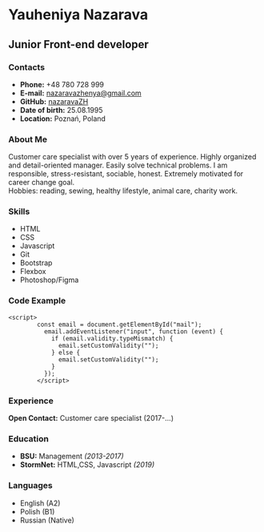 # Yauheniya Nazarava   
## Junior Front-end developer   
### Contacts   
* **Phone:** +48 780 728 999
* **E-mail:** nazaravazhenya@gmail.com
* **GitHub:** [nazaravaZH](https://github.com/nazaravaZH)
* **Date of birth:** 25.08.1995
* **Location:** Poznań, Poland
### About Me
Customer care specialist with over 5 years of experience. Highly organized and detail-oriented manager. Easily solve technical problems. I am responsible, stress-resistant, sociable, honest. Extremely motivated for career change goal.  
Hobbies: reading, sewing, healthy lifestyle, animal care, charity work.
### Skills
* HTML
* CSS
* Javascript
* Git
* Bootstrap
* Flexbox
* Photoshop/Figma
### Code Example
```
<script>
        const email = document.getElementById("mail");
          email.addEventListener("input", function (event) {
            if (email.validity.typeMismatch) {
              email.setCustomValidity("");
            } else {
              email.setCustomValidity("");
            }
          }); 
        </script>
```
### Experience
**Open Contact:** Customer care specialist (2017-...)
### Education
* **BSU:** Management *(2013-2017)*
* **StormNet:** HTML,CSS, Javascript *(2019)*
### Languages
* English (A2)
* Polish (B1)
* Russian (Native)
